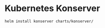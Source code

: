 <!--
SPDX-FileCopyrightText: 2021 Magenta ApS <https://magenta.dk>
SPDX-License-Identifier: MPL-2.0
-->
# Kubernetes Konserver

```shell
helm install konserver charts/konserver/
```

